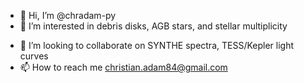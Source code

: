 - 👋 Hi, I’m @chradam-py
- 👀 I’m interested in debris disks, AGB stars, and stellar multiplicity
<!--- 🌱 I’m currently learning ...
--->
- 💞️ I’m looking to collaborate on SYNTHE spectra, TESS/Kepler light curves
- 📫 How to reach me christian.adam84@gmail.com

<!---
chradam-py/chradam-py is a ✨ special ✨ repository because its `README.md` (this file) appears on your GitHub profile.
You can click the Preview link to take a look at your changes.
--->
